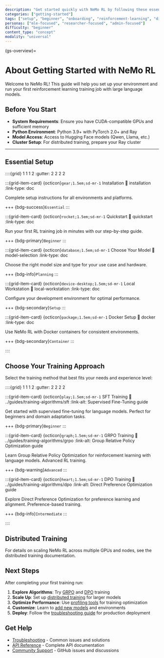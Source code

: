 ```yaml
---
description: "Get started quickly with NeMo RL by following these essential setup steps and choosing the right training approach for your reinforcement learning needs"
categories: ["getting-started"]
tags: ["setup", "beginner", "onboarding", "reinforcement-learning", "distributed", "training-algorithms"]
personas: ["mle-focused", "researcher-focused", "admin-focused"]
difficulty: "beginner"
content_type: "concept"
modality: "universal"
---
```


(gs-overview)=
# About Getting Started with NeMo RL

Welcome to NeMo RL! This guide will help you set up your environment and run your first reinforcement learning training job with large language models.

## Before You Start

- **System Requirements**: Ensure you have CUDA-compatible GPUs and sufficient memory
- **Python Environment**: Python 3.9+ with PyTorch 2.0+ and Ray
- **Model Access**: Access to Hugging Face models (Qwen, Llama, etc.)
- **Cluster Setup**: For distributed training, prepare your Ray cluster

---

## Essential Setup

::::{grid} 1 1 1 2
:gutter: 2 2 2 2

:::{grid-item-card} {octicon}`gear;1.5em;sd-mr-1` Installation
:link: installation
:link-type: doc

Complete setup instructions for all environments and platforms.

+++
{bdg-success}`Essential`
:::

:::{grid-item-card} {octicon}`rocket;1.5em;sd-mr-1` Quickstart
:link: quickstart
:link-type: doc

Run your first RL training job in minutes with our step-by-step guide.

+++
{bdg-primary}`Beginner`
:::

:::{grid-item-card} {octicon}`database;1.5em;sd-mr-1` Choose Your Model
:link: model-selection
:link-type: doc

Choose the right model size and type for your use case and hardware.

+++
{bdg-info}`Planning`
:::

:::{grid-item-card} {octicon}`device-desktop;1.5em;sd-mr-1` Local Workstation
:link: local-workstation
:link-type: doc

Configure your development environment for optimal performance.

+++
{bdg-secondary}`Setup`
:::

:::{grid-item-card} {octicon}`package;1.5em;sd-mr-1` Docker Setup
:link: docker
:link-type: doc

Use NeMo RL with Docker containers for consistent environments.

+++
{bdg-secondary}`Container`
:::

::::

## Choose Your Training Approach

Select the training method that best fits your needs and experience level:

::::{grid} 1 1 1 2
:gutter: 2 2 2 2

:::{grid-item-card} {octicon}`play;1.5em;sd-mr-1` SFT Training
:link: ../guides/training-algorithms/sft
:link-alt: Supervised Fine-Tuning guide

Get started with supervised fine-tuning for language models. Perfect for beginners and domain adaptation tasks.

+++
{bdg-primary}`Beginner`
:::

:::{grid-item-card} {octicon}`graph;1.5em;sd-mr-1` GRPO Training
:link: ../guides/training-algorithms/grpo
:link-alt: Group Relative Policy Optimization guide

Learn Group Relative Policy Optimization for reinforcement learning with language models. Advanced RL training.

+++
{bdg-warning}`Advanced`
:::

:::{grid-item-card} {octicon}`heart;1.5em;sd-mr-1` DPO Training
:link: ../guides/training-algorithms/dpo
:link-alt: Direct Preference Optimization guide

Explore Direct Preference Optimization for preference learning and alignment. Preference-based training.

+++
{bdg-info}`Intermediate`
:::

::::

## Distributed Training

For details on scaling NeMo RL across multiple GPUs and nodes, see the distributed training documentation.

## Next Steps

After completing your first training run:

1. **Explore Algorithms**: Try [GRPO](../guides/training-algorithms/grpo) and [DPO](../guides/training-algorithms/dpo) training
2. **Scale Up**: Set up [distributed training](cluster.md) for larger models
3. **Optimize Performance**: Use [profiling tools](../development/nsys-profiling) for training optimization
4. **Customize**: Learn to [add new models](../guides/model-development/add-new-models) and environments
5. **Deploy**: Follow the [troubleshooting guide](../guides/troubleshooting) for production deployment

## Get Help

- [Troubleshooting](../guides/troubleshooting) - Common issues and solutions
- [API Reference](../apidocs/index) - Complete API documentation
- [Community Support](https://github.com/NVIDIA/NeMo-RL/issues) - GitHub issues and discussions

